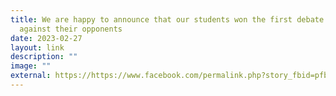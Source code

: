 ```yaml
---
title: We are happy to announce that our students won the first debate round
  against their opponents
date: 2023-02-27
layout: link
description: ""
image: ""
external: https://https://www.facebook.com/permalink.php?story_fbid=pfbid08uW8JFBME8ZwNrujQKdnanjBbfguKB7n5iHXf5NG67y3xvuH8o4Z2ktoyoVhtw1ql&id=100063501596910&__cft__[0]=AZUTLQIfAsHBAsh6Kgpaxl0j9YbUpTS3kJum576fsoSo4okAK5EwozYzSrdh7i2eOC5Kwnk0fBYpGZB0VkKU5Q6oX4UZ18z8W3j5TeXkkcGRZiGmV_DQmV1cEIRWjA2TYPOGI5Xn-i9YAdRi06F6niV85Usb43iI6xvV1PwNMmGYwaxPaoGHcN6QPjkrtcOZDCCtFLoc4buHKjOLYSsGeYLc&__tn__=%2CO%2CP-R
---
```

